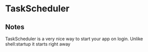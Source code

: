 # TaskScheduler

## Notes

TaskScheduler is a very nice way to start your app on login. Unlike shell:startup it starts right away
